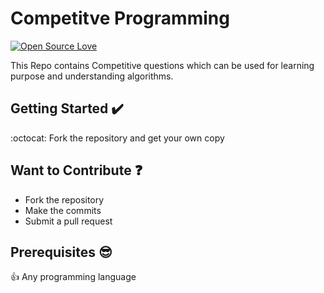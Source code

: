 # Competitve Programming
[![Open Source Love](https://badges.frapsoft.com/os/v2/open-source.svg?v=102)](https://github.com/ankitvashisht12/Competitve-programming)

This Repo contains Competitive questions which can be used for learning purpose and understanding algorithms.

## Getting Started :heavy_check_mark:
:octocat: Fork the repository and get your own copy

## Want to Contribute :question:
* Fork the repository
* Make the commits
* Submit a pull request

## Prerequisites :sunglasses:
:+1: Any programming language
